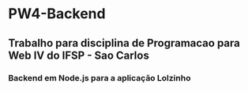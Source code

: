 # PW4-Backend
## Trabalho para disciplina de Programacao para Web IV do IFSP - Sao Carlos
### Backend em Node.js para a aplicação Lolzinho
